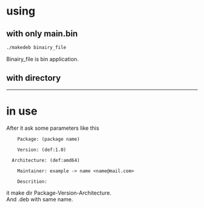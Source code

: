 # using
## with only main.bin
```bash
./makedeb binairy_file
```
Binairy_file is bin application.<br>
## with directory
---
# in use
After it ask some parameters like this
```
	Package: (package name)

	Version: (def:1.0)

  Architecture: (def:amd64)

	Maintainer: example -> name <name@mail.com>

	Descrition:
```
it make dir Package-Version-Architecture.<br>
And .deb with same name.

